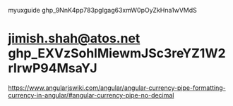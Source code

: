 myuxguide
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

jimish.shah@atos.net
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
=======================================
https://www.angularjswiki.com/angular/angular-currency-pipe-formatting-currency-in-angular/#angular-currency-pipe-no-decimal